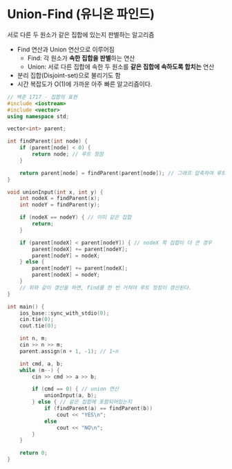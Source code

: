 # Union-Find (유니온 파인드)

서로 다른 두 원소가 같은 집합에 있는지 판별하는 알고리즘

-   Find 연산과 Union 연산으로 이루어짐
    -   Find: 각 원소가 **속한 집합을 판별**하는 연산
    -   Union: 서로 다른 집합에 속한 두 원소를 **같은 집합에 속하도록 합치는** 연산
-   분리 집합(Disjoint-set)으로 불리기도 함
-   시간 복잡도가 O(1)에 가까운 아주 빠른 알고리즘이다.

```c++
// 백준 1717 - 집합의 표현
#include <iostream>
#include <vector>
using namespace std;

vector<int> parent;

int findParent(int node) {
    if (parent[node] < 0) {
        return node; // 루트 정점
    }

    return parent[node] = findParent(parent[node]); // 그래프 압축하여 루트 정점 찾기
}

void unionInput(int x, int y) {
    int nodeX = findParent(x);
    int nodeY = findParent(y);

    if (nodeX == nodeY) { // 이미 같은 집합
        return;
    }

    if (parent[nodeX] < parent[nodeY]) { // nodeX 쪽 집합이 더 큰 경우
        parent[nodeX] += parent[nodeY];
        parent[nodeY] = nodeX;
    } else {
        parent[nodeY] += parent[nodeX];
        parent[nodeX] = nodeY;
    }
    // 위와 같이 갱신을 하면, find를 한 번 거쳐야 루트 정점이 갱신된다.
}

int main() {
    ios_base::sync_with_stdio(0);
    cin.tie(0);
    cout.tie(0);

    int n, m;
    cin >> n >> m;
    parent.assign(n + 1, -1); // 1~n

    int cmd, a, b;
    while (m--) {
        cin >> cmd >> a >> b;

        if (cmd == 0) { // union 연산
            unionInput(a, b);
        } else { // 같은 집합에 포함되어있는지
            if (findParent(a) == findParent(b))
                cout << "YES\n";
            else
                cout << "NO\n";
        }
    }

    return 0;
}
```
